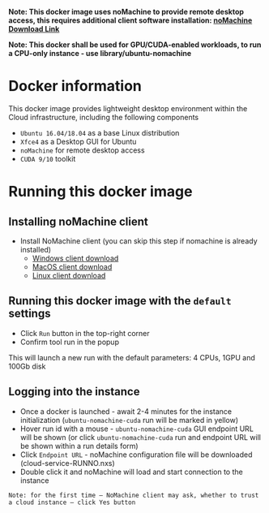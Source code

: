 **Note: This docker image uses noMachine to provide remote desktop access, this requires additional client software installation: [noMachine Download Link](https://www.nomachine.com/download/download&id=16)**

**Note: This docker shall be used for GPU/CUDA-enabled workloads, to run a CPU-only instance - use library/ubuntu-nomachine**

# Docker information

This docker image provides lightweight desktop environment within the Cloud infrastructure, including the following components

* `Ubuntu 16.04/18.04` as a base Linux distribution
* `Xfce4` as a Desktop GUI for Ubuntu
* `noMachine` for remote desktop access
* `CUDA 9/10` toolkit

# Running this docker image

## Installing noMachine client

* Install NoMachine client (you can skip this step if nomachine is already installed)
  * [Windows client download](https://www.nomachine.com/download/download&id=16)
  * [MacOS client download](https://www.nomachine.com/download/download&id=15)
  * [Linux client download](https://www.nomachine.com/download/download&id=4)

## Running this docker image with the `default` settings

* Click `Run` button in the top-right corner
* Confirm tool run in the popup

This will launch a new run with the default parameters: 4 CPUs, 1GPU and 100Gb disk

## Logging into the instance

* Once a docker is launched - await 2-4 minutes for the instance initialization (`ubuntu-nomachine-cuda` run will be marked in yellow)
* Hover run id with a mouse - `ubuntu-nomachine-cuda` GUI endpoint URL will be shown (or click `ubuntu-nomachine-cuda` run and endpoint URL will be shown within a run details form)
* Click `Endpoint URL` - noMachine configuration file will be downloaded (cloud-service-RUNNO.nxs)
* Double click it and noMachine will load and start connection to the instance
```
Note: for the first time – NoMachine client may ask, whether to trust a cloud instance – click Yes button
```
